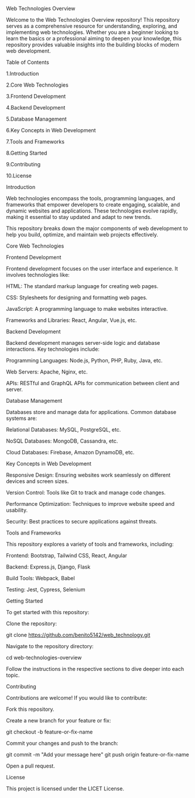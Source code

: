 Web Technologies Overview

Welcome to the Web Technologies Overview repository! This repository serves as a comprehensive resource for understanding, exploring, and implementing web technologies. Whether you are a beginner looking to learn the basics or a professional aiming to deepen your knowledge, this repository provides valuable insights into the building blocks of modern web development.



Table of Contents

1.Introduction

2.Core Web Technologies

3.Frontend Development

4.Backend Development

5.Database Management

6.Key Concepts in Web Development

7.Tools and Frameworks

8.Getting Started

9.Contributing

10.License



Introduction

Web technologies encompass the tools, programming languages, and frameworks that empower developers to create engaging, scalable, and dynamic websites and applications. These technologies evolve rapidly, making it essential to stay updated and adapt to new trends.

This repository breaks down the major components of web development to help you build, optimize, and maintain web projects effectively.




Core Web Technologies

Frontend Development




Frontend development focuses on the user interface and experience. It involves technologies like:

HTML: The standard markup language for creating web pages.

CSS: Stylesheets for designing and formatting web pages.

JavaScript: A programming language to make websites interactive.

Frameworks and Libraries: React, Angular, Vue.js, etc.





Backend Development

Backend development manages server-side logic and database interactions. Key technologies include:

Programming Languages: Node.js, Python, PHP, Ruby, Java, etc.

Web Servers: Apache, Nginx, etc.

APIs: RESTful and GraphQL APIs for communication between client and server.






Database Management

Databases store and manage data for applications. Common database systems are:

Relational Databases: MySQL, PostgreSQL, etc.

NoSQL Databases: MongoDB, Cassandra, etc.

Cloud Databases: Firebase, Amazon DynamoDB, etc.






Key Concepts in Web Development

Responsive Design: Ensuring websites work seamlessly on different devices and screen sizes.

Version Control: Tools like Git to track and manage code changes.

Performance Optimization: Techniques to improve website speed and usability.

Security: Best practices to secure applications against threats.






Tools and Frameworks

This repository explores a variety of tools and frameworks, including:

Frontend: Bootstrap, Tailwind CSS, React, Angular

Backend: Express.js, Django, Flask

Build Tools: Webpack, Babel

Testing: Jest, Cypress, Selenium







Getting Started

To get started with this repository:

Clone the repository:

git clone https://github.com/benito5142/web_technology.git

Navigate to the repository directory:

cd web-technologies-overview

Follow the instructions in the respective sections to dive deeper into each topic.






Contributing

Contributions are welcome! If you would like to contribute:

Fork this repository.

Create a new branch for your feature or fix:

git checkout -b feature-or-fix-name

Commit your changes and push to the branch:

git commit -m "Add your message here"
git push origin feature-or-fix-name

Open a pull request.




License

This project is licensed under the LICET License.
